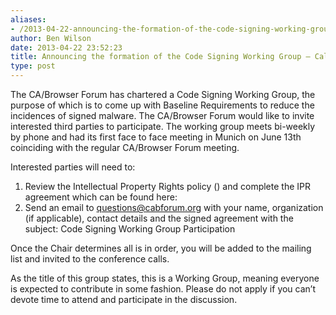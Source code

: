 ```yaml
---
aliases:
- /2013-04-22-announcing-the-formation-of-the-code-signing-working-group-call-for-participants/
author: Ben Wilson
date: 2013-04-22 23:52:23
title: Announcing the formation of the Code Signing Working Group – Call for Participants
type: post
---
```


The CA/Browser Forum has chartered a Code Signing Working Group, the purpose of which is to come up with Baseline Requirements to reduce the incidences of signed malware. The CA/Browser Forum would like to invite interested third parties to participate. The working group meets bi-weekly by phone and had its first face to face meeting in Munich on June 13th coinciding with the regular CA/Browser Forum meeting.

Interested parties will need to:

1. Review the Intellectual Property Rights policy () and complete the IPR agreement which can be found here:
1. Send an email to questions@cabforum.org with your name, organization (if applicable), contact details and the signed agreement with the subject: Code Signing Working Group Participation

Once the Chair determines all is in order, you will be added to the mailing list and invited to the conference calls.

As the title of this group states, this is a Working Group, meaning everyone is expected to contribute in some fashion. Please do not apply if you can’t devote time to attend and participate in the discussion.